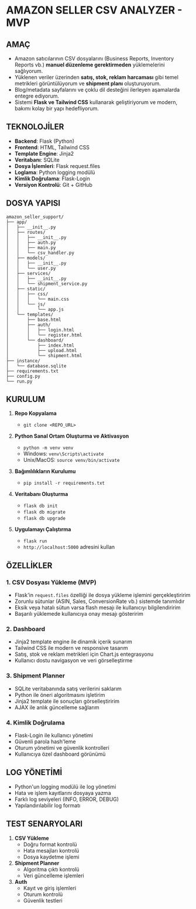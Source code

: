 # AMAZON SELLER CSV ANALYZER - MVP

## AMAÇ
- Amazon satıcılarının CSV dosyalarını (Business Reports, Inventory Reports vb.) **manuel düzenleme gerektirmeden** yüklemelerini sağlıyorum.  
- Yüklenen veriler üzerinden **satış, stok, reklam harcaması** gibi temel metrikleri görüntülüyorum ve **shipment planı** oluşturuyorum.  
- Blog/metadata sayfalarını ve çoklu dil desteğini ilerleyen aşamalarda entegre ediyorum.  
- Sistemi **Flask ve Tailwind CSS** kullanarak geliştiriyorum ve modern, bakımı kolay bir yapı hedefliyorum.

## TEKNOLOJİLER
- **Backend**: Flask (Python)
- **Frontend**: HTML, Tailwind CSS
- **Template Engine**: Jinja2
- **Veritabanı**: SQLite
- **Dosya İşlemleri**: Flask request.files
- **Loglama**: Python logging modülü
- **Kimlik Doğrulama**: Flask-Login
- **Versiyon Kontrolü**: Git + GitHub

## DOSYA YAPISI

```
amazon_seller_support/
├── app/
│   ├── __init__.py
│   ├── routes/
│   │   ├── __init__.py
│   │   ├── auth.py
│   │   ├── main.py
│   │   └── csv_handler.py
│   ├── models/
│   │   ├── __init__.py
│   │   └── user.py
│   ├── services/
│   │   ├── __init__.py
│   │   └── shipment_service.py
│   ├── static/
│   │   ├── css/
│   │   │   └── main.css
│   │   └── js/
│   │       └── app.js
│   └── templates/
│       ├── base.html
│       ├── auth/
│       │   ├── login.html
│       │   └── register.html
│       └── dashboard/
│           ├── index.html
│           ├── upload.html
│           └── shipment.html
├── instance/
│   └── database.sqlite
├── requirements.txt
├── config.py
└── run.py
```

## KURULUM

1. **Repo Kopyalama**
   - `git clone <REPO_URL>`

2. **Python Sanal Ortam Oluşturma ve Aktivasyon**
   - `python -m venv venv`
   - Windows: `venv\Scripts\activate`
   - Unix/MacOS: `source venv/bin/activate`

3. **Bağımlılıkların Kurulumu**
   - `pip install -r requirements.txt`

4. **Veritabanı Oluşturma**
   - `flask db init`
   - `flask db migrate`
   - `flask db upgrade`

5. **Uygulamayı Çalıştırma**
   - `flask run`
   - `http://localhost:5000` adresini kullan

## ÖZELLİKLER

### 1. CSV Dosyası Yükleme (MVP)
- Flask'in `request.files` özelliği ile dosya yükleme işlemini gerçekleştiririm
- Zorunlu sütunlar (ASIN, Sales, ConversionRate vb.) sistemde tanımlıdır
- Eksik veya hatalı sütun varsa flash mesajı ile kullanıcıyı bilgilendiririm
- Başarılı yüklemede kullanıcıya onay mesajı gösteririm

### 2. Dashboard
- Jinja2 template engine ile dinamik içerik sunarım
- Tailwind CSS ile modern ve responsive tasarım
- Satış, stok ve reklam metrikleri için Chart.js entegrasyonu
- Kullanıcı dostu navigasyon ve veri görselleştirme

### 3. Shipment Planner
- SQLite veritabanında satış verilerini saklarım
- Python ile öneri algoritmasını işletirim
- Jinja2 template ile sonuçları görselleştiririm
- AJAX ile anlık güncelleme sağlarım

### 4. Kimlik Doğrulama
- Flask-Login ile kullanıcı yönetimi
- Güvenli parola hash'leme
- Oturum yönetimi ve güvenlik kontrolleri
- Kullanıcıya özel dashboard görünümü

## LOG YÖNETİMİ
- Python'un logging modülü ile log yönetimi
- Hata ve işlem kayıtlarını dosyaya yazma
- Farklı log seviyeleri (INFO, ERROR, DEBUG)
- Yapılandırılabilir log formatı

## TEST SENARYOLARI
1. **CSV Yükleme**
   - Doğru format kontrolü
   - Hata mesajları kontrolü
   - Dosya kaydetme işlemi
2. **Shipment Planner**
   - Algoritma çıktı kontrolü
   - Veri güncelleme işlemleri
3. **Auth**
   - Kayıt ve giriş işlemleri
   - Oturum kontrolü
   - Güvenlik testleri
